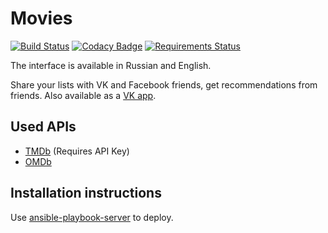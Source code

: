 # Movies

[![Build Status](https://travis-ci.org/desecho/movies.svg?branch=master)](https://travis-ci.org/desecho/movies)
[![Codacy Badge](https://api.codacy.com/project/badge/Grade/3402f63f3b2f4f88ad7c2f3353444bc3)](https://www.codacy.com/app/desecho/movies?utm_source=github.com&utm_medium=referral&utm_content=desecho/movies&utm_campaign=badger)
[![Requirements Status](https://requires.io/github/desecho/movies/requirements.svg?branch=master)](https://requires.io/github/desecho/movies/requirements/?branch=master)

The interface is available in Russian and English.

Share your lists with VK and Facebook friends, get recommendations from friends. Also available as a [VK app](http://vk.com/app3504693_2912142).

## Used APIs
* [TMDb](http://www.themoviedb.org/) (Requires API Key)
* [OMDb](http://www.omdbapi.com/)

## Installation instructions

Use [ansible-playbook-server](https://github.com/desecho/ansible-playbook-server) to deploy.
